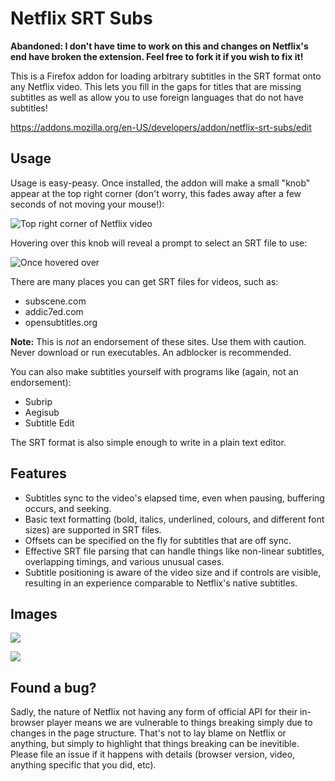 # Netflix SRT Subs

**Abandoned: I don't have time to work on this and changes on Netflix's end have broken the extension. Feel free to fork it if you wish to fix it!**

This is a Firefox addon for loading arbitrary subtitles in the SRT format onto
any Netflix video. This lets you fill in the gaps for titles that are missing
subtitles as well as allow you to use foreign languages that do not have
subtitles!

https://addons.mozilla.org/en-US/developers/addon/netflix-srt-subs/edit

## Usage

Usage is easy-peasy. Once installed, the addon will make a small "knob" appear at
the top right corner (don't worry, this fades away after a few seconds of not
moving your mouse!):

![Top right corner of Netflix video](https://i.imgur.com/VsYzoiz.png)

Hovering over this knob will reveal a prompt to select an SRT file to use:

![Once hovered over](https://i.imgur.com/CowaUaU.png)

There are many places you can get SRT files for videos, such as:

* subscene.com
* addic7ed.com
* opensubtitles.org

**Note:** This is *not* an endorsement of these sites. Use them with caution. Never
download or run executables. An adblocker is recommended.

You can also make subtitles yourself with programs like (again, not an endorsement):

* Subrip
* Aegisub
* Subtitle Edit

The SRT format is also simple enough to write in a plain text editor.

## Features

* Subtitles sync to the video's elapsed time, even when pausing, buffering
  occurs, and seeking.
* Basic text formatting (bold, italics, underlined, colours, and different
  font sizes) are supported in SRT files.
* Offsets can be specified on the fly for subtitles that are off sync.
* Effective SRT file parsing that can handle things like non-linear subtitles,
  overlapping timings, and various unusual cases.
* Subtitle positioning is aware of the video size and if controls are visible,
  resulting in an experience comparable to Netflix's native subtitles.

## Images

![](https://i.imgur.com/Ok8eE7q.jpg)

![](https://i.imgur.com/NxYbVGg.jpg)

## Found a bug?

Sadly, the nature of Netflix not having any form of official API for their
in-browser player means we are vulnerable to things breaking simply due to changes
in the page structure. That's not to lay blame on Netflix or anything, but
simply to highlight that things breaking can be inevitible. Please file an
issue if it happens with details (browser version, video, anything specific
that you did, etc).
